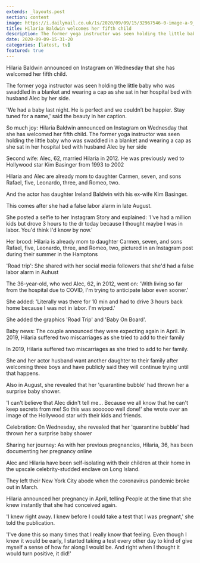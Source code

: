 ```yaml
---
extends: _layouts.post
section: content
image: https://i.dailymail.co.uk/1s/2020/09/09/15/32967546-0-image-a-9_1599661310980.jpg 
title: Hilaria Baldwin welcomes her fifth child 
description: The former yoga instructor was seen holding the little baby who was swaddled in a blanket and wearing a cap as she sat in her hospital bed with husband Alec by her side. 
date: 2020-09-09-15-31-20 
categories: [latest, tv] 
featured: true 
--- 
```

Hilaria Baldwin announced on Instagram on Wednesday that she has welcomed her fifth child.

The former yoga instructor was seen holding the little baby who was swaddled in a blanket and wearing a cap as she sat in her hospital bed with husband Alec by her side.

'We had a baby last night. He is perfect and we couldn’t be happier. Stay tuned for a name,' said the beauty in her caption.

So much joy: Hilaria Baldwin announced on Instagram on Wednesday that she has welcomed her fifth child. The former yoga instructor was seen holding the little baby who was swaddled in a blanket and wearing a cap as she sat in her hospital bed with husband Alec by her side

Second wife: Alec, 62, married Hilaria in 2012. He was previously wed to Hollywood star Kim Basinger from 1993 to 2002

Hilaria and Alec are already mom to daughter Carmen, seven, and sons Rafael, five, Leonardo, three, and Romeo, two.

And the actor has daughter Ireland Baldwin with his ex-wife Kim Basinger.

This comes after she had a false labor alarm in late August.

She posted a selfie to her Instagram Story and explained: 'I've had a million kids but drove 3 hours to the dr today because I thought maybe I was in labor. You'd think I'd know by now.'

Her brood: Hilaria is already mom to daughter Carmen, seven, and sons Rafael, five, Leonardo, three, and Romeo, two, pictured in an Instagram post during their summer in the Hamptons

'Road trip': She shared with her social media followers that she'd had a false labor alarm in Auhust

The 36-year-old, who wed Alec, 62, in 2012, went on: 'With living so far from the hospital due to COVID, I'm trying to anticipate labor even sooner.'

She added: 'Literally was there for 10 min and had to drive 3 hours back home because I was not in labor. I'm wiped.'

She added the graphics 'Road Trip' and 'Baby On Board'.

Baby news: The couple announced they were expecting again in April. In 2019, Hilaria suffered two miscarriages as she tried to add to their family

In 2019, Hilaria suffered two miscarriages as she tried to add to her family.

She and her actor husband want another daughter to their family after welcoming three boys and have publicly said they will continue trying until that happens.

Also in August, she revealed that her 'quarantine bubble' had thrown her a surprise baby shower.

'I can't believe that Alec didn't tell me... Because we all know that he can't keep secrets from me! So this was soooooo well done!' she wrote over an image of the Hollywood star with their kids and friends.  

Celebration: On Wednesday, she revealed that her 'quarantine bubble' had thrown her a surprise baby shower

Sharing her journey: As with her previous pregnancies, Hilaria, 36, has been documenting her pregnancy online 

Alec and Hilaria have been self-isolating with their children at their home in the upscale celebrity-studded enclave on Long Island.

They left their New York City abode when the coronavirus pandemic broke out in March.

Hilaria announced her pregnancy in April, telling People at the time that she knew instantly that she had conceived again.

'I knew right away. I knew before I could take a test that I was pregnant,' she told the publication. 

'I've done this so many times that I really know that feeling. Even though I knew it would be early, I started taking a test every other day to kind of give myself a sense of how far along I would be. And right when I thought it would turn positive, it did!' 

